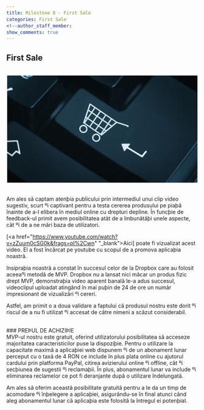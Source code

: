 ```yaml
---
title: Milestone 8 - First Sale
categories: First Sale
<!--author_staff_member:
show_comments: true
---
```


## First Sale  


<br/>
<center>
<img src="https://github.com/rptoma/Flaty/raw/master/_posts/FirstSale/chart.jpg" width="500">
</center>  
<br/>

Am ales sã captam atenþia publicului prin intermediul unui clip video sugestiv, scurt ºi captivant pentru a testa cererea produsului pe piaþã înainte de a-l elibera în mediul online cu drepturi depline. În funcþie de feedback-ul primit avem posibilitatea atât de a îmbunãtãþi unele aspecte, cât ºi de a ne mãri baza de utilizatori.

[<a href="https://www.youtube.com/watch?v=zZuum0cSG0k&frags=pl%2Cwn" "_blank">Aici</a>] poate fi vizualizat acest video. El a fost încãrcat pe youtube cu scopul de a promova aplicaþia noastrã.


Insipraþia noastrã a constat în succesul celor de la Dropbox care au folosit aceeaºi metodã de MVP. Dropbox nu a lansat nici mãcar un produs fizic drept MVP, demonstraþia video aparent banalã le-a adus succesul, videoclipul uploadat atingând în mai puþin de 24 de ore un numãr impresionant de vizualizãri ºi cereri. 

Astfel, am primit o a doua validare a faptului cã produsul nostru este dorit ºi riscul de a nu fi utilizat ºi accesat de cãtre nimeni a scãzut considerabil. 
<br/>

<br/>
### PREÞUL DE ACHIZIÞIE
<br/>
MVP-ul nostru este gratuit, oferind utilizatorului posibilitatea sã acceseze majoritatea caracteristicilor puse la dispoziþie. Pentru o utilizare la capacitate maximã a aplicaþiei web dispunem ºi de un abonament lunar perceput cu o taxã de 4 RON ce include în plus plata online cu ajutorul cardului prin platforma PayPal, citirea avizierului online ºi offline, cât ºi secþiunea de sugestii ºi reclamaþii. În plus, abonamentul lunar va include ºi eliminarea reclamelor ce pot fi deranjante dupã o utilizare îndelungatã.

Am ales sã oferim aceastã posibilitate gratuitã pentru a le da un timp de acomodare ºi înþelegere a aplicaþiei, asigurându-se în final atunci când aleg abonamentul lunar cã aplicaþia este folositã la întregul ei potenþial.

